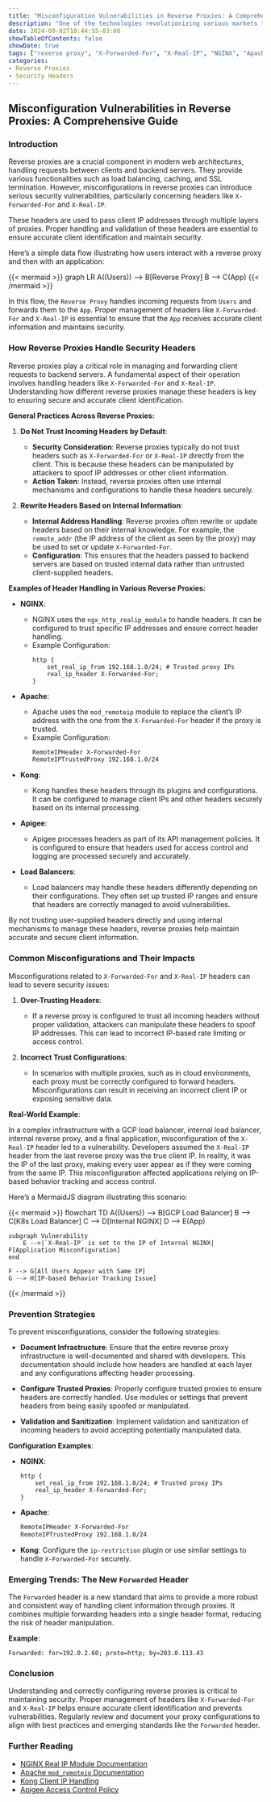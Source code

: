 ```yaml
---
title: "Misconfiguration Vulnerabilities in Reverse Proxies: A Comprehensive Guide"
description: "One of the technologies revolutionizing various markets that you need to know."
date: 2024-09-02T10:44:55-03:00
showTableOfContents: false
showDate: true
tags: ["reverse proxy", "X-Forwarded-For", "X-Real-IP", "NGINX", "Apache", "Kong", "Apigee", "misconfiguration"]
categories:
- Reverse Proxies
- Security Headers
---
```


## **Misconfiguration Vulnerabilities in Reverse Proxies: A Comprehensive Guide**

### **Introduction**

Reverse proxies are a crucial component in modern web architectures, handling requests between clients and backend servers. They provide various functionalities such as load balancing, caching, and SSL termination. However, misconfigurations in reverse proxies can introduce serious security vulnerabilities, particularly concerning headers like `X-Forwarded-For` and `X-Real-IP`.

These headers are used to pass client IP addresses through multiple layers of proxies. Proper handling and validation of these headers are essential to ensure accurate client identification and maintain security.

Here’s a simple data flow illustrating how users interact with a reverse proxy and then with an application:

{{< mermaid >}}
graph LR
    A((Users)) --> B[Reverse Proxy]
    B --> C(App)
{{< /mermaid >}}

In this flow, the `Reverse Proxy` handles incoming requests from `Users` and forwards them to the `App`. Proper management of headers like `X-Forwarded-For` and `X-Real-IP` is essential to ensure that the `App` receives accurate client information and maintains security.

### **How Reverse Proxies Handle Security Headers**

Reverse proxies play a critical role in managing and forwarding client requests to backend servers. A fundamental aspect of their operation involves handling headers like `X-Forwarded-For` and `X-Real-IP`. Understanding how different reverse proxies manage these headers is key to ensuring secure and accurate client identification.

**General Practices Across Reverse Proxies:**

1. **Do Not Trust Incoming Headers by Default**:
   - **Security Consideration**: Reverse proxies typically do not trust headers such as `X-Forwarded-For` or `X-Real-IP` directly from the client. This is because these headers can be manipulated by attackers to spoof IP addresses or other client information.
   - **Action Taken**: Instead, reverse proxies often use internal mechanisms and configurations to handle these headers securely.

2. **Rewrite Headers Based on Internal Information**:
   - **Internal Address Handling**: Reverse proxies often rewrite or update headers based on their internal knowledge. For example, the `remote_addr` (the IP address of the client as seen by the proxy) may be used to set or update `X-Forwarded-For`.
   - **Configuration**: This ensures that the headers passed to backend servers are based on trusted internal data rather than untrusted client-supplied headers.

**Examples of Header Handling in Various Reverse Proxies:**

- **NGINX**:
  - NGINX uses the `ngx_http_realip_module` to handle headers. It can be configured to trust specific IP addresses and ensure correct header handling.
  - Example Configuration:
    ```nginx
    http {
        set_real_ip_from 192.168.1.0/24; # Trusted proxy IPs
        real_ip_header X-Forwarded-For;
    }
    ```

- **Apache**:
  - Apache uses the `mod_remoteip` module to replace the client’s IP address with the one from the `X-Forwarded-For` header if the proxy is trusted.
  - Example Configuration:
    ```apache
    RemoteIPHeader X-Forwarded-For
    RemoteIPTrustedProxy 192.168.1.0/24
    ```

- **Kong**:
  - Kong handles these headers through its plugins and configurations. It can be configured to manage client IPs and other headers securely based on its internal processing.

- **Apigee**:
  - Apigee processes headers as part of its API management policies. It is configured to ensure that headers used for access control and logging are processed securely and accurately.

- **Load Balancers**:
  - Load balancers may handle these headers differently depending on their configurations. They often set up trusted IP ranges and ensure that headers are correctly managed to avoid vulnerabilities.

By not trusting user-supplied headers directly and using internal mechanisms to manage these headers, reverse proxies help maintain accurate and secure client information.

### **Common Misconfigurations and Their Impacts**

Misconfigurations related to `X-Forwarded-For` and `X-Real-IP` headers can lead to severe security issues:

1. **Over-Trusting Headers**:
   - If a reverse proxy is configured to trust all incoming headers without proper validation, attackers can manipulate these headers to spoof IP addresses. This can lead to incorrect IP-based rate limiting or access control.

2. **Incorrect Trust Configurations**:
   - In scenarios with multiple proxies, such as in cloud environments, each proxy must be correctly configured to forward headers. Misconfigurations can result in receiving an incorrect client IP or exposing sensitive data.

**Real-World Example**:

In a complex infrastructure with a GCP load balancer, internal load balancer, internal reverse proxy, and a final application, misconfiguration of the `X-Real-IP` header led to a vulnerability. Developers assumed the `X-Real-IP` header from the last reverse proxy was the true client IP. In reality, it was the IP of the last proxy, making every user appear as if they were coming from the same IP. This misconfiguration affected applications relying on IP-based behavior tracking and access control.

Here’s a MermaidJS diagram illustrating this scenario:

{{< mermaid >}}
flowchart TD
    A((Users)) --> B[GCP Load Balancer]
    B --> C[K8s Load Balancer]
    C --> D[Internal NGINX]
    D --> E(App)
    
    subgraph Vulnerability
        E -->|`X-Real-IP` is set to the IP of Internal NGINX| F[Application Misconfiguration]
    end
    
    F --> G[All Users Appear with Same IP]
    G --> H[IP-based Behavior Tracking Issue]
{{< /mermaid >}}

### **Prevention Strategies**

To prevent misconfigurations, consider the following strategies:

- **Document Infrastructure**: Ensure that the entire reverse proxy infrastructure is well-documented and shared with developers. This documentation should include how headers are handled at each layer and any configurations affecting header processing.

- **Configure Trusted Proxies**: Properly configure trusted proxies to ensure headers are correctly handled. Use modules or settings that prevent headers from being easily spoofed or manipulated.

- **Validation and Sanitization**: Implement validation and sanitization of incoming headers to avoid accepting potentially manipulated data.

**Configuration Examples**:

- **NGINX**: 
  ```nginx
  http {
      set_real_ip_from 192.168.1.0/24; # Trusted proxy IPs
      real_ip_header X-Forwarded-For;
  }
  ```

- **Apache**: 
  ```apache
  RemoteIPHeader X-Forwarded-For
  RemoteIPTrustedProxy 192.168.1.0/24
  ```

- **Kong**: Configure the `ip-restriction` plugin or use similar settings to handle `X-Forwarded-For` securely.

### **Emerging Trends: The New `Forwarded` Header**

The `Forwarded` header is a new standard that aims to provide a more robust and consistent way of handling client information through proxies. It combines multiple forwarding headers into a single header format, reducing the risk of header manipulation.

**Example**:
```
Forwarded: for=192.0.2.60; proto=http; by=203.0.113.43
```

### **Conclusion**

Understanding and correctly configuring reverse proxies is critical to maintaining security. Proper management of headers like `X-Forwarded-For` and `X-Real-IP` helps ensure accurate client identification and prevents vulnerabilities. Regularly review and document your proxy configurations to align with best practices and emerging standards like the `Forwarded` header.

### **Further Reading**

- [NGINX Real IP Module Documentation](https://nginx.org/en/docs/http/ngx_http_realip_module.html)
- [Apache `mod_remoteip` Documentation](https://httpd.apache.org/docs/2.4/mod/mod_remoteip.html)
- [Kong Client IP Handling](https://docs.konghq.com/kubernetes-ingress-controller/latest/guides/security/client-ip/)
- [Apigee Access Control Policy](https://docs.apigee.com/api-platform/reference/policies/access-control-policy)
